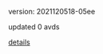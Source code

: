 version: 2021120518-05ee

updated 0 avds

[details](https://github.com/0x74f917491bfa7ebfa379/ali_avd_db/blob/master/change_log/2021/12/05/18/05ee.txt)